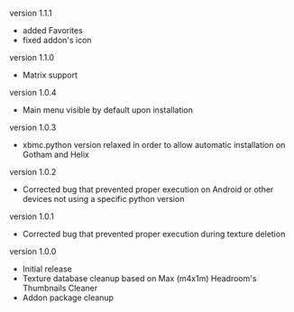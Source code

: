 version 1.1.1
 - added Favorites
 - fixed addon's icon

version 1.1.0
 - Matrix support

version 1.0.4
 - Main menu visible by default upon installation

version 1.0.3
 - xbmc.python version relaxed in order to allow automatic installation on Gotham and Helix

version 1.0.2
 - Corrected bug that prevented proper execution on Android or other devices not using a specific python version

version 1.0.1
 - Corrected bug that prevented proper execution during texture deletion

version 1.0.0
 - Initial release
 - Texture database cleanup based on Max (m4x1m) Headroom's Thumbnails Cleaner
 - Addon package cleanup
